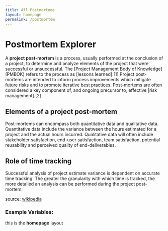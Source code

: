 ```yaml
---
title: All Postmortems
layout: homepage
permalink: /postmortem
---
```


# Postmortem Explorer

A **project post-mortem** is a process, usually performed at the
conclusion of a project, to determine and analyze elements of the
project that were successful or unsuccessful. The [Project Management
Body of Knowledge] (PMBOK) refers to the process as [lessons
learned].[1] Project post-mortems are intended to inform process
improvements which mitigate future risks and to promote iterative best
practices. Post-mortems are often considered a key component of, and
ongoing precursor to, effective [risk management].[2]

Elements of a project post-mortem
---------------------------------

Post-mortems can encompass both quantitative data and qualitative data.
Quantitative data include the variance between the hours estimated for a
project and the actual hours incurred. Qualitative data will often
include stakeholder satisfaction, end-user satisfaction, team
satisfaction, potential reusability and perceived quality of
end-deliverables.

Role of time tracking
---------------------

Successful analysis of project estimate variance is dependent on
accurate time tracking. The greater the granularity with which time is
tracked, the more detailed an analysis can be performed during the
project post-mortem.

source: [wikipedia](https://en.wikipedia.org/wiki/Postmortem_documentation)

### Example Variables:

this is the **homepage** layout
